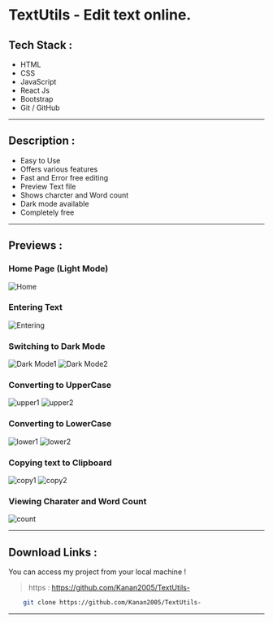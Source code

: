 # TextUtils - Edit text online.
## **Tech Stack** : 
* HTML
* CSS
* JavaScript
* React Js
* Bootstrap
* Git / GitHub
___
## **Description** : 
* Easy to Use
* Offers various features
* Fast and Error free editing
* Preview Text file
* Shows charcter and Word count
* Dark mode available
* Completely free
___
## **Previews** : 
### Home Page (Light Mode)
![Home](https://drive.google.com/uc?export=view&id=1PbSq6nU_8zS7qrR-GCfG7yjbY4TSpv_n)
### Entering Text
![Entering](https://drive.google.com/uc?export=view&id=1Qs8NGQVKu3XuEm65RehuIOyDuF2VinIL)
### Switching to Dark Mode
![Dark Mode1](https://drive.google.com/uc?export=view&id=1QprLTWLdC72zRNBvXn0p1_nP8jEyJs_T)
![Dark Mode2](https://drive.google.com/uc?export=view&id=1PnUvEXaFJ7JQpKBhJ_FldVCGEwKVT_KQ)
### Converting to UpperCase
![upper1](https://drive.google.com/uc?export=view&id=1PiFElKujRj1S6M9n7rOu_lLvMYhOn89v)
![upper2](https://drive.google.com/uc?export=view&id=1PksK4Y6yvVszm0G-7VED0b9chyn3aRCS)
### Converting to LowerCase
![lower1](https://drive.google.com/uc?export=view&id=1QynP90XfVFkngszKwI8puZbCq4vNoj4H)
![lower2](https://drive.google.com/uc?export=view&id=1QmlE84B6226fEIADmBEqpOQJjhSnK9V-)
### Copying text to Clipboard
![copy1](https://drive.google.com/uc?export=view&id=1QmfLAQjy92JsdZ26a1CfL1fcZFYl8ZUa)
![copy2](https://drive.google.com/uc?export=view&id=1Pz6faBBOji2qCf5P3zi8g-vdSF1Tx_3L)
### Viewing Charater and Word Count
![count](https://drive.google.com/uc?export=view&id=1RCmBAya6heksFjCHA4vuRVNBmePThAdN)



___
## **Download Links** : 
You can access my project from your local machine !
>https : https://github.com/Kanan2005/TextUtils-

```bash
    git clone https://github.com/Kanan2005/TextUtils-
```
___
